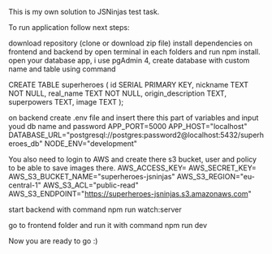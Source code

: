 This is my own solution to JSNinjas test task.

To run application follow next steps:

download repository (clone or download zip file)
install dependencies on frontend and backend by open terminal in each folders and run npm install.
open your database app, i use pgAdmin 4, create database with custom name and table using command

CREATE TABLE superheroes (
id SERIAL PRIMARY KEY,
nickname TEXT NOT NULL,
real_name TEXT NOT NULL,
origin_description TEXT,
superpowers TEXT,
image TEXT
);

on backend create .env file and insert there this part of variables and input youd db name and password
APP_PORT=5000
APP_HOST="localhost"
DATABASE_URL="postgresql://postgres:password2@localhost:5432/superheroes_db"
NODE_ENV="development"

You also need to login to AWS and create there s3 bucket, user and policy to be able to save images there.
AWS_ACCESS_KEY=
AWS_SECRET_KEY=
AWS_S3_BUCKET_NAME="superheroes-jsninjas"
AWS_S3_REGION="eu-central-1"
AWS_S3_ACL="public-read"
AWS_S3_ENDPOINT="https://superheroes-jsninjas.s3.amazonaws.com"

start backend with command npm run watch:server

go to frontend folder and run it with command npm run dev

Now you are ready to go :)
